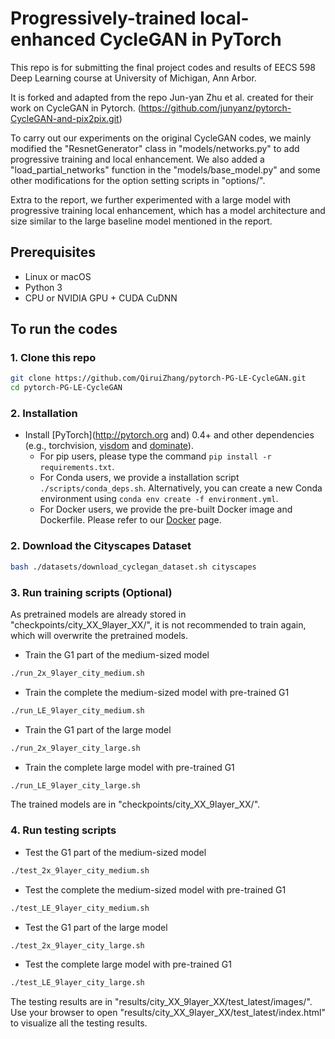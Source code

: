 # Progressively-trained local-enhanced CycleGAN in PyTorch

This repo is for submitting the final project codes and results of EECS 598 Deep Learning course at University of Michigan, Ann Arbor.

It is forked and adapted from the repo Jun-yan Zhu et al. created for their work on CycleGAN in Pytorch. (https://github.com/junyanz/pytorch-CycleGAN-and-pix2pix.git) 

To carry out our experiments on the original CycleGAN codes, we mainly modified the "ResnetGenerator" class in "models/networks.py" to add progressive training and local enhancement. We also added a "load_partial_networks" function in the "models/base_model.py" and some other modifications for the option setting scripts in "options/". 

Extra to the report, we further experimented with a large model with progressive training local enhancement, which has a model architecture and size similar to the large baseline model mentioned in the report.

## Prerequisites
- Linux or macOS
- Python 3
- CPU or NVIDIA GPU + CUDA CuDNN

## To run the codes
### 1. Clone this repo
```bash
git clone https://github.com/QiruiZhang/pytorch-PG-LE-CycleGAN.git
cd pytorch-PG-LE-CycleGAN
```

### 2. Installation
- Install [PyTorch](http://pytorch.org and) 0.4+ and other dependencies (e.g., torchvision, [visdom](https://github.com/facebookresearch/visdom) and [dominate](https://github.com/Knio/dominate)).
  - For pip users, please type the command `pip install -r requirements.txt`.
  - For Conda users, we provide a installation script `./scripts/conda_deps.sh`. Alternatively, you can create a new Conda environment using `conda env create -f environment.yml`.
  - For Docker users, we provide the pre-built Docker image and Dockerfile. Please refer to our [Docker](docs/docker.md) page.

### 2. Download the Cityscapes Dataset
```bash
bash ./datasets/download_cyclegan_dataset.sh cityscapes
```

### 3. Run training scripts (Optional)
As pretrained models are already stored in "checkpoints/city_XX_9layer_XX/", it is not recommended to train again, which will overwrite the pretrained models.
- Train the G1 part of the medium-sized model 
```bash
./run_2x_9layer_city_medium.sh
```
- Train the complete the medium-sized model with pre-trained G1
```bash
./run_LE_9layer_city_medium.sh
```

- Train the G1 part of the large model 
```bash
./run_2x_9layer_city_large.sh
```
- Train the complete large model with pre-trained G1
```bash
./run_LE_9layer_city_large.sh
```
The trained models are in "checkpoints/city_XX_9layer_XX/".

### 4. Run testing scripts
- Test the G1 part of the medium-sized model 
```bash
./test_2x_9layer_city_medium.sh
```
- Test the complete the medium-sized model with pre-trained G1
```bash
./test_LE_9layer_city_medium.sh
```

- Test the G1 part of the large model 
```bash
./test_2x_9layer_city_large.sh
```
- Test the complete large model with pre-trained G1
```bash
./test_LE_9layer_city_large.sh
```
The testing results are in "results/city_XX_9layer_XX/test_latest/images/".
Use your browser to open "results/city_XX_9layer_XX/test_latest/index.html" to visualize all the testing results.
